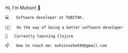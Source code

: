 
   Hi, I'm Muhsin! 👋
    
<p align="center">
	
<samp>
		
	💻   Software developer at TUBITAK.
	
	💪🏻   On the way of being a better software developer
	
	🌱   Currently learning Clojure
	
	📫   How to reach me: muhsinozbek09@gmail.com
	
</samp>	
	
</p>

<!-- 🎨 Portfolio: ..   -->
